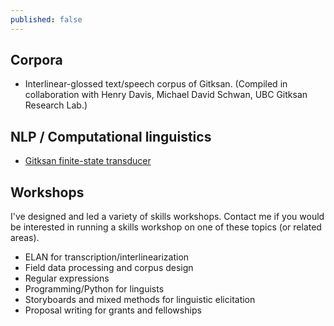 ```yaml
---
published: false
---
```


## Corpora 

- Interlinear-glossed text/speech corpus of Gitksan. (Compiled in collaboration with Henry Davis, Michael David Schwan, UBC Gitksan Research Lab.)

## NLP / Computational linguistics

- [Gitksan finite-state transducer](https://github.com/caforbes/git_fst)

## Workshops
I've designed and led a variety of skills workshops. Contact me if you would be interested in running a skills workshop on one of these topics (or related areas).

- ELAN for transcription/interlinearization
- Field data processing and corpus design
- Regular expressions
- Programming/Python for linguists
- Storyboards and mixed methods for linguistic elicitation
- Proposal writing for grants and fellowships